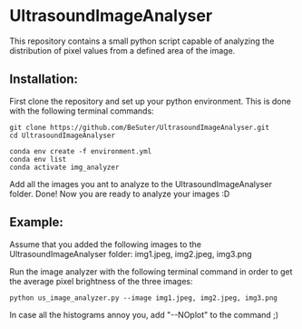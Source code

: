 # UltrasoundImageAnalyser
This repository contains a small python script capable of analyzing the distribution of pixel values from a defined area of the image.

## Installation:
First clone the repository and set up your python environment.
This is done with the following terminal commands:

```
git clone https://github.com/BeSuter/UltrasoundImageAnalyser.git
cd UltrasoundImageAnalyser

conda env create -f environment.yml
conda env list
conda activate img_analyzer
```

Add all the images you ant to analyze to the UltrasoundImageAnalyser folder. Done! Now you are ready to analyze your images :D

## Example: 
Assume that you added the following images to the UltrasoundImageAnalyser folder: img1.jpeg, img2.jpeg, img3.png

Run the image analyzer with the following terminal command in order to get the average pixel brightness of the three images:
```
python us_image_analyzer.py --image img1.jpeg, img2.jpeg, img3.png
```

In case all the histograms annoy you, add "--NOplot" to the command ;)


